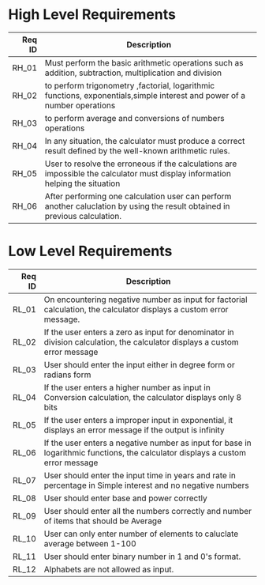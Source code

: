 # High Level Requirements
|Req ID |Description   |
|--:|---|
|RH_01   |Must perform the basic arithmetic operations such as addition, subtraction, multiplication and division|  
|RH_02   |to perform trigonometry ,factorial, logarithmic functions, exponentials,simple interest and power of a number operations|
|RH_03   |to perform average and conversions of numbers operations  |
|RH_04   |In any situation, the calculator must produce a correct result defined by the well-known arithmetic rules.|
|RH_05  |User to resolve the erroneous if the calculations are impossible the calculator must display information helping the situation    |
|RH_06  |After performing one calculation user can perform another caluclation by using the result obtained in previous calculation.|

# Low Level  Requirements
|Req ID   |Description   |
|--:|---|
|RL_01   |On encountering negative number as input for factorial calculation, the calculator displays a custom error message.   |
|RL_02   |If the user enters a zero as input for denominator in division calculation, the calculator displays a custom error message   |
|RL_03   |User should enter the input either in degree form or radians form   |
|RL_04   |If the user enters a higher number as input  in Conversion calculation, the calculator displays only 8 bits|
|RL_05   |If the user enters a improper input in exponential, it displays an error message if the output is infinity   |
|RL_06   |If the user enters a negative number as input for base in logarithmic functions, the calculator displays a custom error message   |
|RL_07   |User should enter the input time in years and rate in percentage in Simple interest and no negative numbers   |
|RL_08   |User should enter base and power correctly   |
|RL_09   |User should enter all the numbers correctly and number of items that should be Average   |
|RL_10   |User can only enter number of elements to caluclate average between 1-100|    |
|RL_11   |User should enter binary number in 1 and 0's format.
|RL_12   | Alphabets are not allowed as input.
